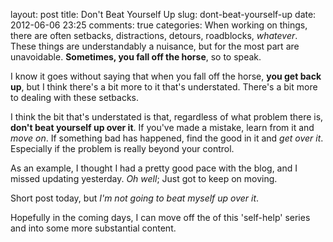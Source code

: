 layout: post
title: Don't Beat Yourself Up
slug: dont-beat-yourself-up
date: 2012-06-06 23:25
comments: true
categories: 
When working on things, there are often setbacks, distractions, detours, roadblocks, *whatever*. These things are understandably a nuisance, but for the most part are unavoidable. **Sometimes, you fall off the horse**, so to speak.

I know it goes without saying that when you fall off the horse, **you get back up**, but I think there's a bit more to it that's understated. There's a bit more to dealing with these setbacks.

I think the bit that's understated is that, regardless of what problem there is, **don't beat yourself up over it**. If you've made a mistake, learn from it and *move on*. If something bad has happened, find the good in it and *get over it*. Especially if the problem is really beyond your control.

As an example, I thought I had a pretty good pace with the blog, and I missed updating yesterday. *Oh well*; Just got to keep on moving.

Short post today, but *I'm not going to beat myself up over it*.

Hopefully in the coming days, I can move off the of this 'self-help' series and into some more substantial content.
